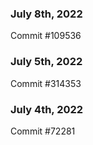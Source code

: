 ### July 8th, 2022

Commit #109536

### July 5th, 2022

Commit #314353


### July 4th, 2022

Commit #72281

